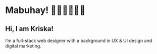 # Mabuhay! 👧🏻🇵🇭👋🏼 

## Hi, I am Kriska! 
I’m a full-stack web designer with a background in UX & UI design and digital marketing.

<!---
krdlange/krdlange is a ✨ special ✨ repository because its `README.md` (this file) appears on your GitHub profile.
You can click the Preview link to take a look at your changes.
--->
